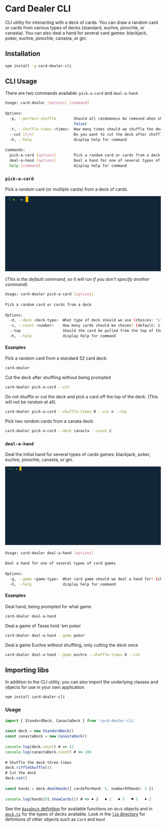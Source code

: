 # Card Dealer CLI

CLI utility for interacting with a deck of cards. You can draw a random card or cards from various types of decks (standard, euchre, pinochle, or canasta). You can also deal a hand for several card games: blackjack, poker, euchre, pinochle, canasta, or gin.

## Installation

```sh
npm install -g card-dealer-cli
```

## CLI Usage

There are two commands available: `pick-a-card` and `deal-a-hand`

```sh
Usage: card-dealer [options] [command]

Options:
  -p, --perfect-shuffle        Should all randomness be removed when shuffling the deck? (default:
                               false)
  -t, --shuffle-times <times>  How many times should we shuffle the deck? (default: 7)
  --cut [Y/n]                  Do you want to cut the deck after shuffling?
  -h, --help                   display help for command

Commands:
  pick-a-card [options]        Pick a random card or cards from a deck
  deal-a-hand [options]        Deal a hand for one of several types of card games
  help [command]               display help for command
```

### `pick-a-card`

Pick a random card (or multiple cards) from a deck of cards.

![pick-a-card cli in action](./pick-a-card.gif)

(_This is the default command, so it will run if you don't specify another command_)

```sh
Usage: card-dealer pick-a-card [options]

Pick a random card or cards from a deck

Options:
  -d, --deck <deck-type>  What type of deck should we use (choices: "standard", "euchre", "canasta", "pinochle", default: "standard")
  -c, --count <number>    How many cards should be chosen? (default: 1)
  --top                   Should the card be pulled from the top of the deck, rather than at a random point in the deck? (default: false)
  -h, --help              display help for command
```

#### Examples

Pick a random card from a standard 52 card deck:

```sh
card-dealer
```

Cut the deck after shuffling without being prompted

```sh
card-dealer pick-a-card --cut
```

Do not shuffle or cut the deck and pick a card off the top of the deck. (This will not be random at all).

```sh
card-dealer pick-a-card --shuffle-times 0 --cut n --top
```

Pick two random cards from a canata deck:

```sh
card-dealer pick-a-card --deck canasta --count 2
```

### `deal-a-hand`

Deal the initial hand for several types of cards games: blackjack, poker, euchre, pinochle, canasta, or gin.

![deal-a-hand cli in use](./deal-a-hand.gif)

```sh
Usage: card-dealer deal-a-hand [options]

Deal a hand for one of several types of card games

Options:
  -g, --game <game-type>  What card game should we deal a hand for? (choices: "blackjack", "poker", "euchre", "pinochle", "canasta", "gin")
  -h, --help              display help for command
```

#### Examples

Deal hand, being prompted for what game

```sh
card-dealer deal-a-hand
```

Deal a game of Texas hold 'em poker

```sh
card-dealer deal-a-hand --game poker
```

Deal a game Euchre without shuffling, only cutting the deck once

```sh
card-dealer deal-a-hand --game euchre --shuffle-times 0 --cut
```

## Importing libs

In addition to the CLI utility, you can also import the underlying classes and objects for use in your own application.

```sh
npm install card-dealer-cli
```

### Usage

```ts
import { StandardDeck, CanastaDeck } from 'card-dealer-cli'

const deck = new StandardDeck()
const canastaDeck = new CanastaDeck()

console.log(deck.count) # => 52
console.log(canastaDeck.count) # => 108

# Shuffle the deck three times
deck.riffleShuffle(3)
# Cut the deck
deck.cut()

const hands = deck.dealHands({ cardsPerHand: 5, numberOfHands: 3 })

console.log(hands[0].showCards()) # => ♠️ J   ♣️ 2   ♣️ 5   ♥ 3   ♦ 2
```

See the [`BaseDeck` definition](./src/lib/base-deck.ts) for available functions on `deck` objects and in [`deck.ts`](./src/lib/deck.ts) for the types of decks available. Look in the [`lib` directory](./src/lib/) for defintions of other objects such as `Card` and `Hand`
